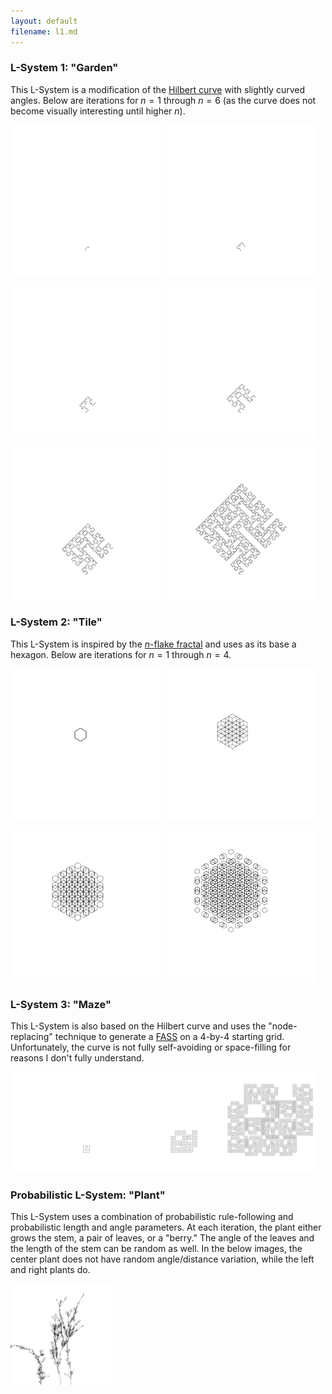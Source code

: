 ```yaml
---
layout: default
filename: l1.md
---
```

### L-System 1: "Garden"
This L-System is a modification of the [Hilbert curve](https://en.wikipedia.org/wiki/Hilbert_curve) with slightly curved angles.
Below are iterations for $n=1$ through $n=6$ (as the curve does not become visually interesting until higher $n$).

<p float="left">
  <img src="assets/img/lsys1_1.png" width="48%" />
  <img src="assets/img/lsys1_2.png" width="48%" /> 
</p>

<p float="left">
  <img src="assets/img/lsys1_3.png" width="48%" />
  <img src="assets/img/lsys1_4.png" width="48%" /> 
</p>

<p float="left">
  <img src="assets/img/lsys1_5.png" width="48%" />
  <img src="assets/img/lsys1_6.png" width="48%" />
</p>

### L-System 2: "Tile"
This L-System is inspired by the [$n$-flake fractal](https://en.wikipedia.org/wiki/N-flake) and uses as its base a hexagon.
Below are iterations for $n=1$ through $n=4$.

<p float="left">
  <img src="assets/img/lsys2_1.png" width="48%" />
  <img src="assets/img/lsys2_2.png" width="48%" />
</p>

<p float="left">
  <img src="assets/img/lsys2_3.png" width="48%" />
  <img src="assets/img/lsys2_4.png" width="48%" />
</p>

### L-System 3: "Maze"
This L-System is also based on the Hilbert curve and uses the "node-replacing" technique to generate a [FASS](https://en.wikipedia.org/wiki/Space-filling_curve) on a 4-by-4 starting grid.
Unfortunately, the curve is not fully self-avoiding or space-filling for reasons I don't fully understand.

<p float="left">
  <img src="assets/img/lsys3_1.png" width="32%" />
  <img src="assets/img/lsys3_2.png" width="32%" />
  <img src="assets/img/lsys3_3.png" width="32%" />
</p>

### Probabilistic L-System: "Plant"
This L-System uses a combination of probabilistic rule-following and probabilistic length and angle parameters.
At each iteration, the plant either grows the stem, a pair of leaves, or a "berry."
The angle of the leaves and the length of the stem can be random as well.
In the below images, the center plant does not have random angle/distance variation, while the left and right plants do.

<img src="assets/img/random.png" width="32%" />














